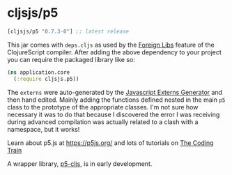 # cljsjs/p5

[](dependency)
```clojure
[cljsjs/p5 "0.7.3-0"] ;; latest release
```
[](/dependency)

This jar comes with `deps.cljs` as used by the [Foreign Libs][flibs] feature
of the ClojureScript compiler. After adding the above dependency to your project
you can require the packaged library like so:

```clojure
(ns application.core
  (:require cljsjs.p5))
```

The `externs` were auto-generated by the [Javascript Externs Generator](https://github.com/jmmk/javascript-externs-generator) and then hand edited. Mainly adding the functions defined nested in the main `p5` class to the prototype of the appropriate classes. I'm not sure how necessary it was to do that because I discovered the error I was receiving during advanced compilation was actually related to a clash with a namespace, but it works!

Learn about p5.js at https://p5js.org/ and lots of tutorials on [The Coding Train](https://www.youtube.com/user/shiffman)

A wrapper library, [p5-cljs](https://github.com/pablinos/p5-cljs), is in early development.

[flibs]: https://clojurescript.org/reference/packaging-foreign-deps
